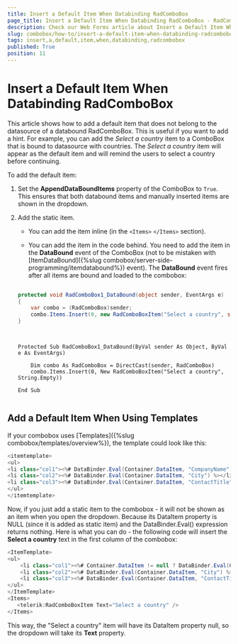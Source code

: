 ```yaml
---
title: Insert a Default Item When Databinding RadComboBox
page_title: Insert a Default Item When Databinding RadComboBox - RadComboBox
description: Check our Web Forms article about Insert a Default Item When Databinding RadComboBox.
slug: combobox/how-to/insert-a-default-item-when-databinding-radcombobox
tags: insert,a,default,item,when,databinding,radcombobox
published: True
position: 11
---
```


# Insert a Default Item When Databinding RadComboBox

This article shows how to add a default item that does not belong to the datasource of a databound RadComboBox. This is useful if you want to add a hint. For example, you can add the *Select a country* item to a ComboBox that is bound to datasource with countries. The *Select a country* item will appear as the default item and will remind the users to select a country before continuing.

To add the default item:

1. Set the **AppendDataBoundItems** property of the ComboBox to `True`. This ensures that both databound items and manually inserted items are shown in the dropdown.

1. Add the static item.

   * You can add the item inline (in the `<Items>` `</Items>` section).

   * You can add the item in the code behind. You need to add the item in the **DataBound** event of the ComboBox (not to be mistaken with [ItemDataBound]({%slug combobox/server-side-programming/itemdatabound%}) event). The **DataBound** event fires after all items are bound and loaded to the combobox:

	````C#
		
	protected void RadComboBox1_DataBound(object sender, EventArgs e) 
	{ 
		var combo = (RadComboBox)sender; 
		combo.Items.Insert(0, new RadComboBoxItem("Select a country", string.Empty)); 
	}
		
	````
	````VB.NET

	Protected Sub RadComboBox1_DataBound(ByVal sender As Object, ByVal e As EventArgs)

		Dim combo As RadComboBox = DirectCast(sender, RadComboBox)
		combo.Items.Insert(0, New RadComboBoxItem("Select a country", String.Empty))

	End Sub
		
	````

## Add a Default Item When Using Templates

If your combobox uses [Templates]({%slug combobox/templates/overview%}), the template could look like this:

````C#
<itemtemplate> 
<ul>     
<li class="col1"><%# DataBinder.Eval(Container.DataItem, "CompanyName") %></li>     
<li class="col2"><%# DataBinder.Eval(Container.DataItem, "City") %></li>     
<li class="col3"><%# DataBinder.Eval(Container.DataItem, "ContactTitle") %></li>
</ul>
</itemtemplate>
````

Now, if you just add a static item to the combobox - it will not be shown as an item when you open the dropdown. Because its DataItem property is NULL (since it is added as static item) and the DataBinder.Eval() expression returns nothing. Here is what you can do - the following code will insert the **Select a country** text in the first column of the combobox:

````C#
<ItemTemplate>
<ul>
	<li class="col1"><%# Container.DataItem != null ? DataBinder.Eval(Container.DataItem, "CompanyName") : DataBinder.Eval(Container, "Text") %></li>
	<li class="col2"><%# DataBinder.Eval(Container.DataItem, "City") %></li>
	<li class="col3"><%# DataBinder.Eval(Container.DataItem, "ContactTitle") %></li>
</ul>
</ItemTemplate>
<Items>
   <telerik:RadComboBoxItem Text="Select a country" />
</Items> 
````

This way, the "Select a country" item will have its DataItem property null, so the dropdown will take its **Text** property.
